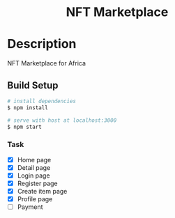 <div align="center">
      <h1>NFT Marketplace</h1>
     </div>

# Description
NFT Marketplace for Africa

## Build Setup

``` bash
# install dependencies
$ npm install

# serve with host at localhost:3000
$ npm start
```

### Task
- [x] Home page
- [x] Detail page
- [x] Login page
- [x] Register page
- [x] Create item page
- [x] Profile page
- [ ] Payment
